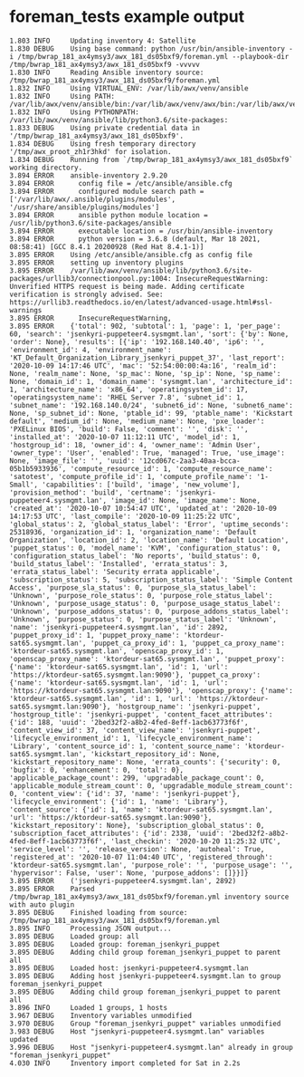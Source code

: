 # foreman_tests example output

    1.803 INFO     Updating inventory 4: Satellite
    1.830 DEBUG    Using base command: python /usr/bin/ansible-inventory -i /tmp/bwrap_181_ax4ymsy3/awx_181_ds05bxf9/foreman.yml --playbook-dir /tmp/bwrap_181_ax4ymsy3/awx_181_ds05bxf9 -vvvvv
    1.830 INFO     Reading Ansible inventory source: /tmp/bwrap_181_ax4ymsy3/awx_181_ds05bxf9/foreman.yml
    1.832 INFO     Using VIRTUAL_ENV: /var/lib/awx/venv/ansible
    1.832 INFO     Using PATH: /var/lib/awx/venv/ansible/bin:/var/lib/awx/venv/awx/bin:/var/lib/awx/venv/awx/bin:/var/lib/awx/venv/awx/bin:/usr/local/sbin:/usr/local/bin:/usr/sbin:/usr/bin
    1.832 INFO     Using PYTHONPATH: /var/lib/awx/venv/ansible/lib/python3.6/site-packages:
    1.833 DEBUG    Using private credential data in '/tmp/bwrap_181_ax4ymsy3/awx_181_ds05bxf9'.
    1.834 DEBUG    Using fresh temporary directory '/tmp/awx_proot_zh1r3hkd' for isolation.
    1.834 DEBUG    Running from `/tmp/bwrap_181_ax4ymsy3/awx_181_ds05bxf9` working directory.
    3.894 ERROR    ansible-inventory 2.9.20
    3.894 ERROR      config file = /etc/ansible/ansible.cfg
    3.894 ERROR      configured module search path = ['/var/lib/awx/.ansible/plugins/modules', '/usr/share/ansible/plugins/modules']
    3.894 ERROR      ansible python module location = /usr/lib/python3.6/site-packages/ansible
    3.894 ERROR      executable location = /usr/bin/ansible-inventory
    3.894 ERROR      python version = 3.6.8 (default, Mar 18 2021, 08:58:41) [GCC 8.4.1 20200928 (Red Hat 8.4.1-1)]
    3.895 ERROR    Using /etc/ansible/ansible.cfg as config file
    3.895 ERROR    setting up inventory plugins
    3.895 ERROR    /var/lib/awx/venv/ansible/lib/python3.6/site-packages/urllib3/connectionpool.py:1004: InsecureRequestWarning: Unverified HTTPS request is being made. Adding certificate verification is strongly advised. See: https://urllib3.readthedocs.io/en/latest/advanced-usage.html#ssl-warnings
    3.895 ERROR      InsecureRequestWarning,
    3.895 ERROR    {'total': 902, 'subtotal': 1, 'page': 1, 'per_page': 60, 'search': 'jsenkyri-puppeteer4.sysmgmt.lan', 'sort': {'by': None, 'order': None}, 'results': [{'ip': '192.168.140.40', 'ip6': '', 'environment_id': 4, 'environment_name': 'KT_Default_Organization_Library_jsenkyri_puppet_37', 'last_report': '2020-10-09 14:17:46 UTC', 'mac': '52:54:00:00:4a:16', 'realm_id': None, 'realm_name': None, 'sp_mac': None, 'sp_ip': None, 'sp_name': None, 'domain_id': 1, 'domain_name': 'sysmgmt.lan', 'architecture_id': 1, 'architecture_name': 'x86_64', 'operatingsystem_id': 17, 'operatingsystem_name': 'RHEL Server 7.8', 'subnet_id': 1, 'subnet_name': '192.168.140.0/24', 'subnet6_id': None, 'subnet6_name': None, 'sp_subnet_id': None, 'ptable_id': 99, 'ptable_name': 'Kickstart default', 'medium_id': None, 'medium_name': None, 'pxe_loader': 'PXELinux BIOS', 'build': False, 'comment': '', 'disk': '', 'installed_at': '2020-10-07 11:12:11 UTC', 'model_id': 1, 'hostgroup_id': 18, 'owner_id': 4, 'owner_name': 'Admin User', 'owner_type': 'User', 'enabled': True, 'managed': True, 'use_image': None, 'image_file': '', 'uuid': '12cd067c-2aa3-40aa-bcca-05b1b5933936', 'compute_resource_id': 1, 'compute_resource_name': 'satotest', 'compute_profile_id': 1, 'compute_profile_name': '1-Small', 'capabilities': ['build', 'image', 'new_volume'], 'provision_method': 'build', 'certname': 'jsenkyri-puppeteer4.sysmgmt.lan', 'image_id': None, 'image_name': None, 'created_at': '2020-10-07 10:54:47 UTC', 'updated_at': '2020-10-09 14:17:53 UTC', 'last_compile': '2020-10-09 11:25:22 UTC', 'global_status': 2, 'global_status_label': 'Error', 'uptime_seconds': 25318936, 'organization_id': 1, 'organization_name': 'Default Organization', 'location_id': 2, 'location_name': 'Default Location', 'puppet_status': 0, 'model_name': 'KVM', 'configuration_status': 0, 'configuration_status_label': 'No reports', 'build_status': 0, 'build_status_label': 'Installed', 'errata_status': 3, 'errata_status_label': 'Security errata applicable', 'subscription_status': 5, 'subscription_status_label': 'Simple Content Access', 'purpose_sla_status': 0, 'purpose_sla_status_label': 'Unknown', 'purpose_role_status': 0, 'purpose_role_status_label': 'Unknown', 'purpose_usage_status': 0, 'purpose_usage_status_label': 'Unknown', 'purpose_addons_status': 0, 'purpose_addons_status_label': 'Unknown', 'purpose_status': 0, 'purpose_status_label': 'Unknown', 'name': 'jsenkyri-puppeteer4.sysmgmt.lan', 'id': 2892, 'puppet_proxy_id': 1, 'puppet_proxy_name': 'ktordeur-sat65.sysmgmt.lan', 'puppet_ca_proxy_id': 1, 'puppet_ca_proxy_name': 'ktordeur-sat65.sysmgmt.lan', 'openscap_proxy_id': 1, 'openscap_proxy_name': 'ktordeur-sat65.sysmgmt.lan', 'puppet_proxy': {'name': 'ktordeur-sat65.sysmgmt.lan', 'id': 1, 'url': 'https://ktordeur-sat65.sysmgmt.lan:9090'}, 'puppet_ca_proxy': {'name': 'ktordeur-sat65.sysmgmt.lan', 'id': 1, 'url': 'https://ktordeur-sat65.sysmgmt.lan:9090'}, 'openscap_proxy': {'name': 'ktordeur-sat65.sysmgmt.lan', 'id': 1, 'url': 'https://ktordeur-sat65.sysmgmt.lan:9090'}, 'hostgroup_name': 'jsenkyri-puppet', 'hostgroup_title': 'jsenkyri-puppet', 'content_facet_attributes': {'id': 188, 'uuid': '2bed32f2-a8b2-4fed-8eff-1acb63773f6f', 'content_view_id': 37, 'content_view_name': 'jsenkyri-puppet', 'lifecycle_environment_id': 1, 'lifecycle_environment_name': 'Library', 'content_source_id': 1, 'content_source_name': 'ktordeur-sat65.sysmgmt.lan', 'kickstart_repository_id': None, 'kickstart_repository_name': None, 'errata_counts': {'security': 0, 'bugfix': 0, 'enhancement': 0, 'total': 0}, 'applicable_package_count': 299, 'upgradable_package_count': 0, 'applicable_module_stream_count': 0, 'upgradable_module_stream_count': 0, 'content_view': {'id': 37, 'name': 'jsenkyri-puppet'}, 'lifecycle_environment': {'id': 1, 'name': 'Library'}, 'content_source': {'id': 1, 'name': 'ktordeur-sat65.sysmgmt.lan', 'url': 'https://ktordeur-sat65.sysmgmt.lan:9090'}, 'kickstart_repository': None}, 'subscription_global_status': 0, 'subscription_facet_attributes': {'id': 2338, 'uuid': '2bed32f2-a8b2-4fed-8eff-1acb63773f6f', 'last_checkin': '2020-10-20 11:25:32 UTC', 'service_level': '', 'release_version': None, 'autoheal': True, 'registered_at': '2020-10-07 11:04:40 UTC', 'registered_through': 'ktordeur-sat65.sysmgmt.lan', 'purpose_role': '', 'purpose_usage': '', 'hypervisor': False, 'user': None, 'purpose_addons': []}}]}
    3.895 ERROR    ('jsenkyri-puppeteer4.sysmgmt.lan', 2892)
    3.895 ERROR    Parsed /tmp/bwrap_181_ax4ymsy3/awx_181_ds05bxf9/foreman.yml inventory source with auto plugin
    3.895 DEBUG    Finished loading from source: /tmp/bwrap_181_ax4ymsy3/awx_181_ds05bxf9/foreman.yml
    3.895 INFO     Processing JSON output...
    3.895 DEBUG    Loaded group: all
    3.895 DEBUG    Loaded group: foreman_jsenkyri_puppet
    3.895 DEBUG    Adding child group foreman_jsenkyri_puppet to parent all
    3.895 DEBUG    Loaded host: jsenkyri-puppeteer4.sysmgmt.lan
    3.895 DEBUG    Adding host jsenkyri-puppeteer4.sysmgmt.lan to group foreman_jsenkyri_puppet
    3.895 DEBUG    Adding child group foreman_jsenkyri_puppet to parent all
    3.896 INFO     Loaded 1 groups, 1 hosts
    3.967 DEBUG    Inventory variables unmodified
    3.970 DEBUG    Group "foreman_jsenkyri_puppet" variables unmodified
    3.983 DEBUG    Host "jsenkyri-puppeteer4.sysmgmt.lan" variables updated
    3.996 DEBUG    Host "jsenkyri-puppeteer4.sysmgmt.lan" already in group "foreman_jsenkyri_puppet"
    4.030 INFO     Inventory import completed for Sat in 2.2s
